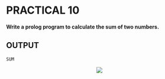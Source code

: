 # PRACTICAL 10
**Write a prolog program to calculate the sum of two numbers.**

## OUTPUT

`SUM`
<p align="center">
<img src="https://user-images.githubusercontent.com/68191677/218272234-f97c67a6-594f-4eb4-b52c-df626ac95466.png"  />
</p>